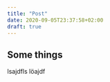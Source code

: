 ```yaml
---
title: "Post"
date: 2020-09-05T23:37:58+02:00
draft: true
---
```


## Some things

lsajdfls
löajdf

